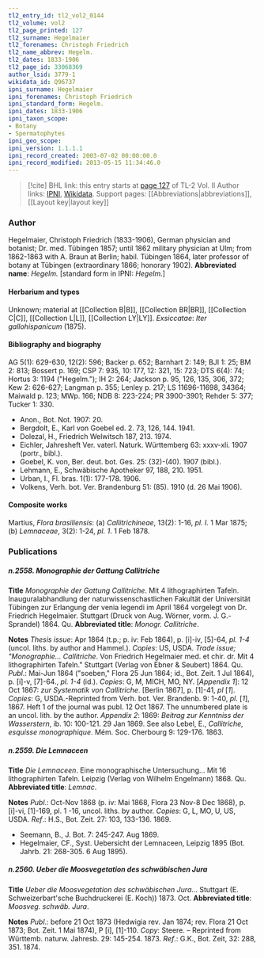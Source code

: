```yaml
---
tl2_entry_id: tl2_vol2_0144
tl2_volume: vol2
tl2_page_printed: 127
tl2_surname: Hegelmaier
tl2_forenames: Christoph Friedrich
tl2_name_abbrev: Hegelm.
tl2_dates: 1833-1906
tl2_page_id: 33068369
author_lsid: 3779-1
wikidata_id: Q96737
ipni_surname: Hegelmaier
ipni_forenames: Christoph Friedrich
ipni_standard_form: Hegelm.
ipni_dates: 1833-1906
ipni_taxon_scope: 
- Botany
- Spermatophytes
ipni_geo_scope: 
ipni_version: 1.1.1.1
ipni_record_created: 2003-07-02 00:00:00.0
ipni_record_modified: 2013-05-15 11:34:46.0
---
```


> [!cite] BHL link: this entry starts at [page 127](https://www.biodiversitylibrary.org/page/33068369) of TL-2 Vol. II
> Author links: [IPNI](https://www.ipni.org/a/3779-1), [Wikidata](https://www.wikidata.org/wiki/Q96737). Support pages: [[Abbreviations|abbreviations]], [[Layout key|layout key]]

### Author

Hegelmaier, Christoph Friedrich (1833-1906), German physician and botanist; Dr. med. Tübingen 1857; until 1862 military physician at Ulm; from 1862-1863 with A. Braun at Berlin; habil. Tübingen 1864, later professor of botany at Tübingen (extraordinary 1866; honorary 1902). 
**Abbreviated name**: *Hegelm.* \[standard form in IPNI: *Hegelm.*\]

#### Herbarium and types

Unknown; material at [[Collection B|B]], [[Collection BR|BR]], [[Collection C|C]], [[Collection L|L]], [[Collection LY|LY]].
*Exsiccatae*: *Iter gallohispanicum* (1875).

#### Bibliography and biography

AG 5(1): 629-630, 12(2): 596; Backer p. 652; Barnhart 2: 149; BJI 1: 25; BM 2: 813; Bossert p. 169; CSP 7: 935, 10: 177, 12: 321, 15: 723; DTS 6(4): 74; Hortus 3: 1194 ("Hegelm."); IH 2: 264; Jackson p. 95, 126, 135, 306, 372; Kew 2: 626-627; Langman p. 355; Lenley p. 217; LS 11696-11698, 34364; Maiwald p. 123; MWp. 166; NDB 8: 223-224; PR 3900-3901; Rehder 5: 377; Tucker 1: 330.
- Anon., Bot. Not. 1907: 20.
- Bergdolt, E., Karl von Goebel ed. 2. 73, 126, 144. 1941.
- Dolezal, H., Friedrich Welwitsch 187, 213. 1974.
- Eichler, Jahresheft Ver. vaterl. Naturk. Württemberg 63: xxxv-xli. 1907 (portr., bibl.).
- Goebel, K. von, Ber. deut. bot. Ges. 25: (32)-(40). 1907 (bibl.).
- Lehmann, E., Schwäbische Apotheker 97, 188, 210. 1951.
- Urban, I., Fl. bras. 1(1): 177-178. 1906.
- Volkens, Verh. bot. Ver. Brandenburg 51: (85). 1910 (d. 26 Mai 1906).

#### Composite works

Martius, *Flora brasiliensis*: (a) *Callitrichineae*, 13(2): 1-16, *pl. I.* 1 Mar 1875;
(b) *Lemnaceae*, 3(2): 1-24, *pl. 1*. 1 Feb 1878.

### Publications

##### n.2558. Monographie der Gattung Callitriche

**Title**
*Monographie der Gattung Callitriche*. Mit 4 lithographirten Tafeln. Inauguralabhandlung der naturwissenschastlichen Fakultät der Universität Tübingen zur Erlangung der venia legendi im April 1864 vorgelegt von Dr. Friedrich Hegelmaier. Stuttgart (Druck von Aug. Wörner, vorm. J. G.- Sprandel) 1864. Qu.
**Abbreviated title**: *Monogr. Callitriche*.

**Notes**
*Thesis issue*: Apr 1864 (t.p.; p. iv: Feb 1864), p. \[i\]-iv, \[5\]-64, *pl. 1-4* (uncol. liths. by author and Hammel.). *Copies*: US, USDA.
*Trade issue; "Monographie... Callitriche*. Von Friedrich Hegelmaier med. et chir. dr. Mit 4 lithographirten Tafeln." Stuttgart (Verlag von Ebner & Seubert) 1864. Qu. *Publ*.: Mai-Jun 1864 ("soeben," Flora 25 Jun 1864; id., Bot. Zeit. 1 Jul 1864), p. \[i\]-v, \[7\]-64., *pl. 1-4* (id.). *Copies*: G, M, MICH, MO, NY.
\[*Appendix 1*\]: 12 Oct 1867: *zur Systematik von Callitriche*. \[Berlin 1867\], p. \[1\]-41, *pl* \[*1*\]. *Copies*: G, USDA.-Reprinted from Verh. bot. Ver. Brandenb. 9: 1-40, *pl*. \[*1*\], 1867. Heft 1 of the journal was publ. 12 Oct 1867. The unnumbered plate is an uncol. lith. by the author.
*Appendix 2*: 1869: *Beitrag zur Kenntniss der Wasserstern*, ib. 10: 100-121. 29 Jan 1869.
See also Lebel, E., *Callitriche, esquisse monographique*. Mém. Soc. Cherbourg 9: 129-176. 1863.

##### n.2559. Die Lemnaceen

**Title**
*Die Lemnaceen*. Eine monographische Untersuchung... Mit 16 lithographirten Tafeln. Leipzig (Verlag von Wilhelm Engelmann) 1868. Qu.
**Abbreviated title**: *Lemnac*.

**Notes**
*Publ*.: Oct-Nov 1868 (p. iv: Mai 1868, Flora 23 Nov-8 Dec 1868), p. \[i\]-vi, \[1\]-169, pl. 1 -16, uncol. liths. by author. *Copies*: G, L, MO, U, US, USDA.
*Ref*.: H.S., Bot. Zeit. 27: 103, 133-136. 1869.
- Seemann, B., J. Bot. 7: 245-247. Aug 1869.
- Hegelmaier, CF., Syst. Uebersicht der Lemnaceen, Leipzig 1895 (Bot. Jahrb. 21: 268-305. 6 Aug 1895).

##### n.2560. Ueber die Moosvegetation des schwäbischen Jura

**Title**
*Ueber die Moosvegetation des schwäbischen Jura*... Stuttgart (E. Schweizerbart'sche Buchdruckerei (E. Koch)) 1873. Oct.
**Abbreviated title**: *Moosveg. schwäb. Jura*.

**Notes**
*Publ*.: before 21 Oct 1873 (Hedwigia rev. Jan 1874; rev. Flora 21 Oct 1873; Bot. Zeit. 1 Mai 1874), P \[i\], \[1\]-110. *Copy*: Steere. – Reprinted from Württemb. naturw. Jahresb. 29: 145-254. 1873.
*Ref*.: G.K., Bot. Zeit, 32: 288, 351. 1874.

